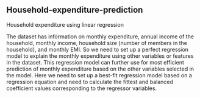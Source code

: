 ## Household-expenditure-prediction


Household expenditure using linear regression

The dataset has information on monthly expenditure, annual income of the household, monthly income, household size (number of members in the household), and monthly EMI. So we need to set up a perfect regression model to explain the monthly expenditure using other variables or features in the dataset. This regression model can further use for most efficient prediction of monthly expenditure based on the other variables selected in the model. Here we need to set up a best-fit regression model based on a regression equation and need to calculate the fittest and balanced coefficient values corresponding to the regressor variables.
